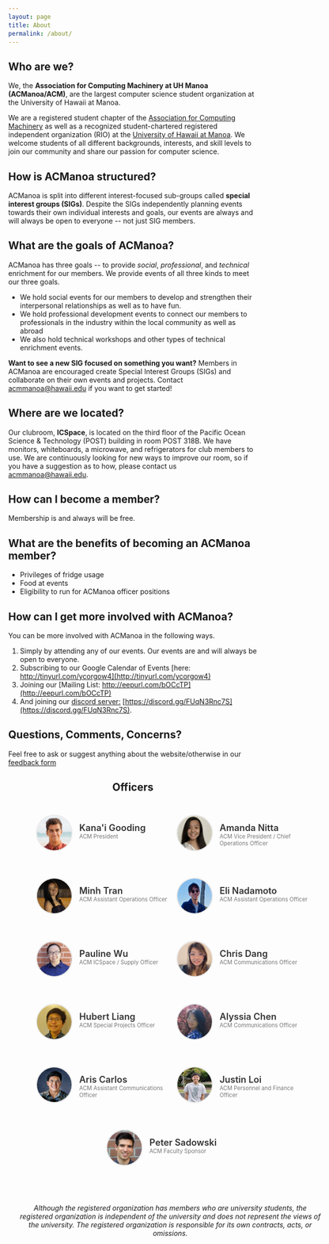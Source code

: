 ```yaml
---
layout: page
title: About
permalink: /about/
---
```


## Who are we?
We, the **Association for Computing Machinery at UH Manoa (ACManoa/ACM)**, are the largest computer science student organization at the University of Hawaii at Manoa.

We are a registered student chapter of the [Association for Computing Machinery](https://www.acm.org/) as well as a recognized student-chartered registered independent organization (RIO) at the [University of Hawaii at Manoa](https://www.hawaii.edu/). We welcome students of all different backgrounds, interests, and skill levels to join our community and share our passion for computer science.

## How is ACManoa structured?
ACManoa is split into different interest-focused sub-groups called **special interest groups (SIGs)**. Despite the SIGs independently planning events towards their own individual interests and goals, our events are always and will always be open to everyone -- not just SIG members.

## What are the goals of ACManoa?
ACManoa has three goals -- to provide *social*, *professional*, and *technical* enrichment for our members. We provide events of all three kinds to meet our three goals.

- We hold social events for our members to develop and strengthen their interpersonal relationships as well as to have fun.
- We hold professional development events to connect our members to professionals in the industry within the local community as well as abroad
- We also hold technical workshops and other types of technical enrichment events.

**Want to see a new SIG focused on something you want?** Members in ACManoa are encouraged create Special Interest Groups (SIGs) and collaborate on their own events and projects. Contact <acmmanoa@hawaii.edu> if you want to get started!

## Where are we located?
Our clubroom, **ICSpace**, is located on the third floor of the Pacific Ocean Science & Technology (POST) building in room POST 318B. We have monitors, whiteboards, a microwave, and refrigerators for club members to use. We are continuously looking for new ways to improve our room, so if you have a suggestion as to how, please contact us <acmmanoa@hawaii.edu>.

## How can I become a member?
Membership is and always will be free.

## What are the benefits of becoming an ACManoa member?
- Privileges of fridge usage
- Food at events
- Eligibility to run for ACManoa officer positions

## How can I get more involved with ACManoa?
You can be more involved with ACManoa in the following ways.

1. Simply by attending any of our events. Our events are and will always be open to everyone.
2. Subscribing to our Google Calendar of Events [here: http://tinyurl.com/ycorgow4](http://tinyurl.com/ycorgow4)
3. Joining our [Mailing List: http://eepurl.com/bOCcTP](http://eepurl.com/bOCcTP)
4. And joining our [discord server:](https://discord.gg/FUqN3Rnc7S) [https://discord.gg/FUqN3Rnc7S](https://discord.gg/FUqN3Rnc7S).

## Questions, Comments, Concerns?
Feel free to ask or suggest anything about the website/otherwise in our [feedback form](https://forms.gle/ftJDJ5BG2c5KiT6Y6)

<center>
	<h2>Officers</h2>
</center>

<style>
	#officers-container {
		width: 130%;
		max-width: 900px;
		padding: 0 20px;
		box-sizing: border-box;
		margin: auto;
		text-align: center;
	}	
	#officers-container .officer {
		width: 280px;
		height: 100px;
		display: inline-block;
		color: #333;
		text-align: left;
		transition: transform .1s;
	}
	#officers-container .officer img {
		margin: 25px 10px;
		height: 70px;
		width: 70px;
		border: 2px solid #eaeaea;
		display: inline-block;
		border-radius: 50%;
	}
	#officers-container .officer .info {
		display: inline-block;
		vertical-align: top;
		width: 180px;
	}
	#officers-container .officer .info h2 {
		margin: 0;
		padding: 0;
		margin-top: 35px;
		font-weight: 600;
		display: inline-block;
		font-size: 1.3em;
		line-height: 1.8em;
		/* Font-Family Missing */
	}
	#officers-container .officer .info p {
	 	/* Font-Family Missing */
	 	margin: 0;
	 	margin-top: -5px;
		padding-bottom: 3px;
	 	font-size: .8em;
		color: #777;
	 	vertical-align: top;
	}
</style>

<div id="officers-container">
  <div class="officer">
	<img src="/assets/img/officers/KanaiGooding.jpg" alt="Kanai Gooding">
		<div class="info">
			<h2>Kana'i Gooding</h2>
			<br>
			<p>ACM President</p>
		</div>
	</div>
	<div class="officer">
		<img src="/assets/img/officers/amanda.png" alt="Amanda Nitta">
		<div class="info">
			<h2>Amanda Nitta</h2>
			<br>
			<p>ACM Vice President / Chief Operations Officer</p>
		</div>
	</div>
  <div class="officer">
    <img src="/assets/img/officers/minh.JPEG" alt="Minh Tran">
    <div class="info">
      <h2>Minh Tran</h2>
      <br>
      <p>ACM Assistant Operations Officer</p>
    </div>
   </div>
   <div class="officer">
    <img src="/assets/img/officers/eli.jpg" alt="Eli Nadamoto">
    <div class="info">
      <h2>Eli Nadamoto</h2>
      <br>
      <p>ACM Assistant Operations Officer</p>
     </div>
   </div>
  <div class="officer">
    <img src="/assets/img/officers/pauline.png" alt="Pauline Wu">
    <div class="info">
      <h2>Pauline Wu</h2>
      <br>
      <p>ACM ICSpace / Supply Officer</p>
    </div>
  </div>
  <div class="officer">
    <img src="/assets/img/officers/chris.png" alt="Chris Dang">
    <div class="info">
      <h2>Chris Dang</h2>
      <br>
      <p>ACM Communications Officer</p>
   </div>
  </div>   
  <div class="officer">
    <img src="/assets/img/officers/hurbert.png" alt="Hubert Liang">
    <div class="info">
      <h2>Hubert Liang</h2>
      <br>
      <p>ACM Special Projects Officer</p>
    </div>
 </div>
  <div class="officer">
    <img src="/assets/img/officers/alyssia.png" alt="Alyssia Chen">
    <div class="info">
      <h2>Alyssia Chen</h2>
      <br>
      <p>ACM Communications Officer</p>
    </div>
	</div>
  <div class="officer">
    <img src="/assets/img/officers/aris.jpeg" alt="Aris Carlos">
    <div class="info">
      <h2>Aris Carlos</h2>
      <br>
      <p>ACM Assistant Communications Officer</p>
   </div>
  </div>
  <div class="officer">
    <img src="/assets/img/officers/jloi.jpg" alt="Justin Loi">
    <div class="info">
      <h2>Justin Loi</h2>
      <br>
      <p>ACM Personnel and Finance Officer</p>
    </div>
	</div>
	<div class="officer">
		<img src="/assets/img/officers/petersadowski.jpg" alt="Peter Sadowski">
		<div class="info">
			<h2>Peter Sadowski</h2>
			<br>
			<p>ACM Faculty Sponsor</p>
		</div>
	</div>
  
  <br><br>
  <i>
    Although the registered organization has members who are university students, the registered organization is independent of the university and does not represent the views of the university. The registered organization is responsible for its own contracts, acts, or omissions. 
  </i>
</div>


